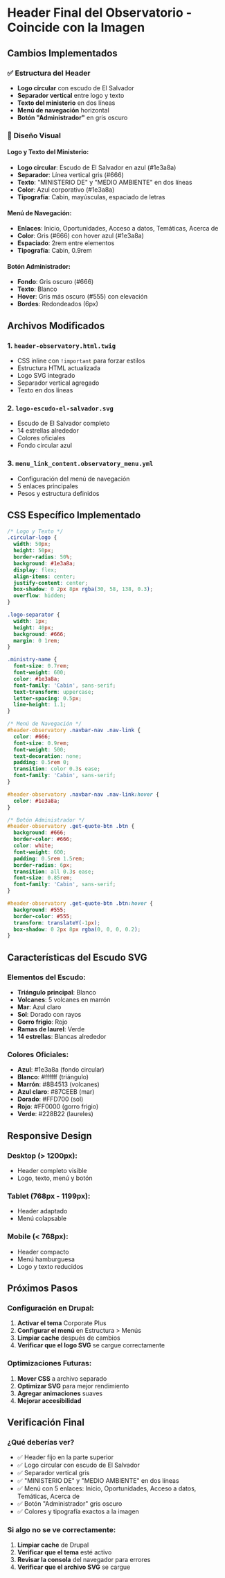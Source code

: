 # Header Final del Observatorio - Coincide con la Imagen

## Cambios Implementados

### ✅ **Estructura del Header**
- **Logo circular** con escudo de El Salvador
- **Separador vertical** entre logo y texto
- **Texto del ministerio** en dos líneas
- **Menú de navegación** horizontal
- **Botón "Administrador"** en gris oscuro

### 🎨 **Diseño Visual**

#### **Logo y Texto del Ministerio:**
- **Logo circular**: Escudo de El Salvador en azul (#1e3a8a)
- **Separador**: Línea vertical gris (#666)
- **Texto**: "MINISTERIO DE" y "MEDIO AMBIENTE" en dos líneas
- **Color**: Azul corporativo (#1e3a8a)
- **Tipografía**: Cabin, mayúsculas, espaciado de letras

#### **Menú de Navegación:**
- **Enlaces**: Inicio, Oportunidades, Acceso a datos, Temáticas, Acerca de
- **Color**: Gris (#666) con hover azul (#1e3a8a)
- **Espaciado**: 2rem entre elementos
- **Tipografía**: Cabin, 0.9rem

#### **Botón Administrador:**
- **Fondo**: Gris oscuro (#666)
- **Texto**: Blanco
- **Hover**: Gris más oscuro (#555) con elevación
- **Bordes**: Redondeados (6px)

## Archivos Modificados

### 1. `header-observatory.html.twig`
- CSS inline con `!important` para forzar estilos
- Estructura HTML actualizada
- Logo SVG integrado
- Separador vertical agregado
- Texto en dos líneas

### 2. `logo-escudo-el-salvador.svg`
- Escudo de El Salvador completo
- 14 estrellas alrededor
- Colores oficiales
- Fondo circular azul

### 3. `menu_link_content.observatory_menu.yml`
- Configuración del menú de navegación
- 5 enlaces principales
- Pesos y estructura definidos

## CSS Específico Implementado

```css
/* Logo y Texto */
.circular-logo {
  width: 50px;
  height: 50px;
  border-radius: 50%;
  background: #1e3a8a;
  display: flex;
  align-items: center;
  justify-content: center;
  box-shadow: 0 2px 8px rgba(30, 58, 138, 0.3);
  overflow: hidden;
}

.logo-separator {
  width: 1px;
  height: 40px;
  background: #666;
  margin: 0 1rem;
}

.ministry-name {
  font-size: 0.7rem;
  font-weight: 600;
  color: #1e3a8a;
  font-family: 'Cabin', sans-serif;
  text-transform: uppercase;
  letter-spacing: 0.5px;
  line-height: 1.1;
}

/* Menú de Navegación */
#header-observatory .navbar-nav .nav-link {
  color: #666;
  font-size: 0.9rem;
  font-weight: 500;
  text-decoration: none;
  padding: 0.5rem 0;
  transition: color 0.3s ease;
  font-family: 'Cabin', sans-serif;
}

#header-observatory .navbar-nav .nav-link:hover {
  color: #1e3a8a;
}

/* Botón Administrador */
#header-observatory .get-quote-btn .btn {
  background: #666;
  border-color: #666;
  color: white;
  font-weight: 600;
  padding: 0.5rem 1.5rem;
  border-radius: 6px;
  transition: all 0.3s ease;
  font-size: 0.85rem;
  font-family: 'Cabin', sans-serif;
}

#header-observatory .get-quote-btn .btn:hover {
  background: #555;
  border-color: #555;
  transform: translateY(-1px);
  box-shadow: 0 2px 8px rgba(0, 0, 0, 0.2);
}
```

## Características del Escudo SVG

### **Elementos del Escudo:**
- **Triángulo principal**: Blanco
- **Volcanes**: 5 volcanes en marrón
- **Mar**: Azul claro
- **Sol**: Dorado con rayos
- **Gorro frigio**: Rojo
- **Ramas de laurel**: Verde
- **14 estrellas**: Blancas alrededor

### **Colores Oficiales:**
- **Azul**: #1e3a8a (fondo circular)
- **Blanco**: #ffffff (triángulo)
- **Marrón**: #8B4513 (volcanes)
- **Azul claro**: #87CEEB (mar)
- **Dorado**: #FFD700 (sol)
- **Rojo**: #FF0000 (gorro frigio)
- **Verde**: #228B22 (laureles)

## Responsive Design

### **Desktop (> 1200px):**
- Header completo visible
- Logo, texto, menú y botón

### **Tablet (768px - 1199px):**
- Header adaptado
- Menú colapsable

### **Mobile (< 768px):**
- Header compacto
- Menú hamburguesa
- Logo y texto reducidos

## Próximos Pasos

### **Configuración en Drupal:**
1. **Activar el tema** Corporate Plus
2. **Configurar el menú** en Estructura > Menús
3. **Limpiar cache** después de cambios
4. **Verificar que el logo SVG** se cargue correctamente

### **Optimizaciones Futuras:**
1. **Mover CSS** a archivo separado
2. **Optimizar SVG** para mejor rendimiento
3. **Agregar animaciones** suaves
4. **Mejorar accesibilidad**

## Verificación Final

### **¿Qué deberías ver?**
- ✅ Header fijo en la parte superior
- ✅ Logo circular con escudo de El Salvador
- ✅ Separador vertical gris
- ✅ "MINISTERIO DE" y "MEDIO AMBIENTE" en dos líneas
- ✅ Menú con 5 enlaces: Inicio, Oportunidades, Acceso a datos, Temáticas, Acerca de
- ✅ Botón "Administrador" gris oscuro
- ✅ Colores y tipografía exactos a la imagen

### **Si algo no se ve correctamente:**
1. **Limpiar cache** de Drupal
2. **Verificar que el tema** esté activo
3. **Revisar la consola** del navegador para errores
4. **Verificar que el archivo SVG** se cargue 